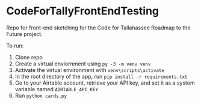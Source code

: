 # CodeForTallyFrontEndTesting
Repo for front-end sketching for the Code for Tallahassee Roadmap to the Future project.

To run:

1. Clone repo
2. Create a virtual enviornment using `py -3 -m venv venv`
3. Activate the virtual environment with `venv\scripts\activate`
4. In the root directory of the app, run `pip install -r requirements.txt`
5. Go to your Airtable account, retrieve your API key, and set it as a system variable named `AIRTABLE_API_KEY`
6. Run `python cards.py`
